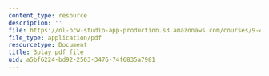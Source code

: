 ```yaml
---
content_type: resource
description: ''
file: https://ol-ocw-studio-app-production.s3.amazonaws.com/courses/9-40-introduction-to-neural-computation-spring-2018/a5bf6224bd922563347674f6835a7981_PnJEj6TokDA.pdf
file_type: application/pdf
resourcetype: Document
title: 3play pdf file
uid: a5bf6224-bd92-2563-3476-74f6835a7981
---
```

